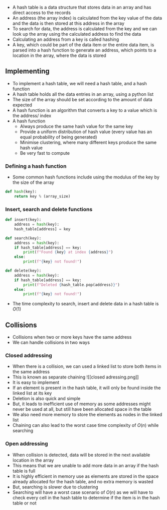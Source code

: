 - A hash table is a data structure that stores data in an array and has direct access to the records
- An address (the array index) is calculated from the key value of the data and the data is then stored at this address in the array
- To search for data, the address is calculated from the key and we can look up the array using the calculated address to find the data
- Calculating an address from a key is called hashing
- A key, which could be part of the data item or the entire data item, is parsed into a hash function to generate an address, which points to a location in the array, where the data is stored
## Implementing
- To implement a hash table, we will need a hash table, and a hash function
- A hash table holds all the data entries in an array, using a python list
- The size of the array should be set according to the amount of data expected
- A hash function is an algorithm that converts a key to a value which is the address/ index
- A hash function
	- Always produce the same hash value for the same key
	- Provide a uniform distribution of hash value (every value has an equal probability of being generated)
	- Minimise clustering, where many different keys produce the same hash value
	- Be very fast to compute
### Defining a hash function
- Some common hash functions include using the modulus of the key by the size of the array
```Python
def hash(key):
	return key % (array_size)
```
### Insert, search and delete functions
```Python
def insert(key):
	address = hash(key):
	hash_table[address] = key

def search(key):
	address = hash(key):
	if hash_table[address] == key:
		print(f"Found {key} at index {address}")
	else:
		print(f"{key} not found!")

def delete(key):
	address = hash(key):
	if hash_table[address] == key:
		print(f"Deleted {hash_table.pop(address)}")
	else:
		print(f"{key} not found!")
```
- The time complexity to search, insert and delete data in a hash table is $O(1)$
## Collisions
- Collisions when two or more keys have the same address
- We can handle collisions in two ways
### Closed addressing
- When there is a collision, we can used a linked list to store both items in the same address
- This is known as separate chaining
![[closed adressing.png]]
- It is easy to implement
- If an element is present in the hash table, it will only be found inside the linked list at its key
- Deletion is also quick and simple
- But, it leads to inefficient use of memory as some addresses might never be used at all, but still have been allocated space in the table
- We also need more memory to store the elements as nodes in the linked list
- Chaining can also lead to the worst case time complexity of $O(n)$ while searching
### Open addressing
- When collision is detected, data will be stored in the next available location in the array
- This means that we are unable to add more data in an array if the hash table is full
- It is highly efficient in memory use as elements are stored in the space already allocated for the hash table, and no extra memory is wasted
- But, searching is slower due to clustering
- Searching will have a worst case scenario of $O(n)$ as we will have to check every cell in the hash table to determine if the item is in the hash table or not